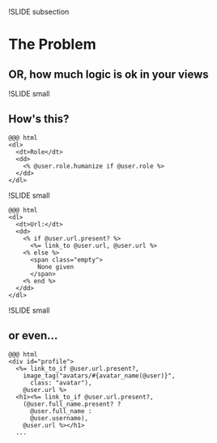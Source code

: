 !SLIDE subsection

# The Problem #

## OR, how much logic is ok in your views ##


!SLIDE small

## How's this? ##

    @@@ html
    <dl>
      <dt>Role</dt>
      <dd>
        <% @user.role.humanize if @user.role %>
      </dd>
    </dl>

!SLIDE small

    @@@ html
    <dl>
      <dt>Url:</dt>
      <dd>
        <% if @user.url.present? %>
          <%= link_to @user.url, @user.url %>
        <% else %>
          <span class="empty">
            None given
          </span>
        <% end %>
      </dd>
    </dl>

!SLIDE small

## or even... ##

    @@@ html
    <div id="profile">
      <%= link_to_if @user.url.present?,
        image_tag("avatars/#{avatar_name(@user)}",
          class: "avatar"),
        @user.url %>
      <h1><%= link_to_if @user.url.present?,
        (@user.full_name.present? ?
          @user.full_name :
          @user.username),
        @user.url %></h1>
      ...

